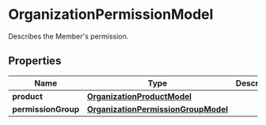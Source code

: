 

# OrganizationPermissionModel

Describes the Member's permission.

## Properties

| Name | Type | Description | Notes |
|------------ | ------------- | ------------- | -------------|
|**product** | [**OrganizationProductModel**](OrganizationProductModel.md) |  |  [optional] |
|**permissionGroup** | [**OrganizationPermissionGroupModel**](OrganizationPermissionGroupModel.md) |  |  [optional] |



